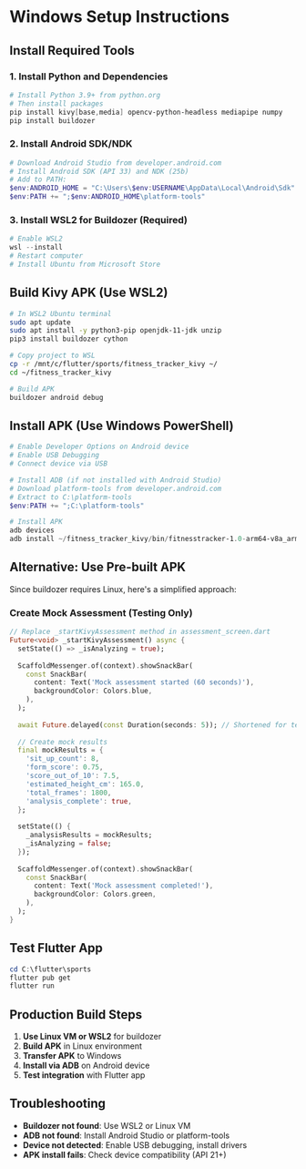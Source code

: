 # Windows Setup Instructions

## Install Required Tools

### 1. Install Python and Dependencies
```powershell
# Install Python 3.9+ from python.org
# Then install packages
pip install kivy[base,media] opencv-python-headless mediapipe numpy
pip install buildozer
```

### 2. Install Android SDK/NDK
```powershell
# Download Android Studio from developer.android.com
# Install Android SDK (API 33) and NDK (25b)
# Add to PATH:
$env:ANDROID_HOME = "C:\Users\$env:USERNAME\AppData\Local\Android\Sdk"
$env:PATH += ";$env:ANDROID_HOME\platform-tools"
```

### 3. Install WSL2 for Buildozer (Required)
```powershell
# Enable WSL2
wsl --install
# Restart computer
# Install Ubuntu from Microsoft Store
```

## Build Kivy APK (Use WSL2)

```bash
# In WSL2 Ubuntu terminal
sudo apt update
sudo apt install -y python3-pip openjdk-11-jdk unzip
pip3 install buildozer cython

# Copy project to WSL
cp -r /mnt/c/flutter/sports/fitness_tracker_kivy ~/
cd ~/fitness_tracker_kivy

# Build APK
buildozer android debug
```

## Install APK (Use Windows PowerShell)

```powershell
# Enable Developer Options on Android device
# Enable USB Debugging
# Connect device via USB

# Install ADB (if not installed with Android Studio)
# Download platform-tools from developer.android.com
# Extract to C:\platform-tools
$env:PATH += ";C:\platform-tools"

# Install APK
adb devices
adb install ~/fitness_tracker_kivy/bin/fitnesstracker-1.0-arm64-v8a_armeabi-v7a-debug.apk
```

## Alternative: Use Pre-built APK

Since buildozer requires Linux, here's a simplified approach:

### Create Mock Assessment (Testing Only)
```dart
// Replace _startKivyAssessment method in assessment_screen.dart
Future<void> _startKivyAssessment() async {
  setState(() => _isAnalyzing = true);
  
  ScaffoldMessenger.of(context).showSnackBar(
    const SnackBar(
      content: Text('Mock assessment started (60 seconds)'),
      backgroundColor: Colors.blue,
    ),
  );
  
  await Future.delayed(const Duration(seconds: 5)); // Shortened for testing
  
  // Create mock results
  final mockResults = {
    'sit_up_count': 8,
    'form_score': 0.75,
    'score_out_of_10': 7.5,
    'estimated_height_cm': 165.0,
    'total_frames': 1800,
    'analysis_complete': true,
  };
  
  setState(() {
    _analysisResults = mockResults;
    _isAnalyzing = false;
  });
  
  ScaffoldMessenger.of(context).showSnackBar(
    const SnackBar(
      content: Text('Mock assessment completed!'),
      backgroundColor: Colors.green,
    ),
  );
}
```

## Test Flutter App

```powershell
cd C:\flutter\sports
flutter pub get
flutter run
```

## Production Build Steps

1. **Use Linux VM or WSL2** for buildozer
2. **Build APK** in Linux environment
3. **Transfer APK** to Windows
4. **Install via ADB** on Android device
5. **Test integration** with Flutter app

## Troubleshooting

- **Buildozer not found**: Use WSL2 or Linux VM
- **ADB not found**: Install Android Studio or platform-tools
- **Device not detected**: Enable USB debugging, install drivers
- **APK install fails**: Check device compatibility (API 21+)